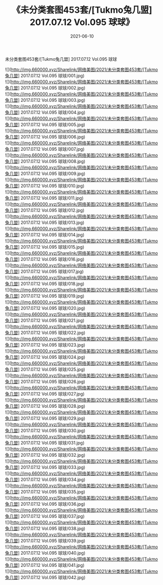 ﻿---
layout: post
title:  《未分类套图453套/[Tukmo兔几盟] 2017.07.12 Vol.095 球球》
date:   2021-06-10
img: http://img.660000.xyz/Sharelink/网络美图/2021/未分类套图453套/[Tukmo兔几盟] 2017.07.12 Vol.095 球球/000.jpg
categories: [美女, 清纯, 唯美]
---

未分类套图453套/[Tukmo兔几盟] 2017.07.12 Vol.095 球球

 ![](http://img.660000.xyz/Sharelink/网络美图/2021/未分类套图453套/[Tukmo兔几盟] 2017.07.12 Vol.095 球球/001.jpg) <br>![](http://img.660000.xyz/Sharelink/网络美图/2021/未分类套图453套/[Tukmo兔几盟] 2017.07.12 Vol.095 球球/002.jpg) <br>![](http://img.660000.xyz/Sharelink/网络美图/2021/未分类套图453套/[Tukmo兔几盟] 2017.07.12 Vol.095 球球/003.jpg) <br>![](http://img.660000.xyz/Sharelink/网络美图/2021/未分类套图453套/[Tukmo兔几盟] 2017.07.12 Vol.095 球球/004.jpg) <br>![](http://img.660000.xyz/Sharelink/网络美图/2021/未分类套图453套/[Tukmo兔几盟] 2017.07.12 Vol.095 球球/005.jpg) <br>![](http://img.660000.xyz/Sharelink/网络美图/2021/未分类套图453套/[Tukmo兔几盟] 2017.07.12 Vol.095 球球/006.jpg) <br>![](http://img.660000.xyz/Sharelink/网络美图/2021/未分类套图453套/[Tukmo兔几盟] 2017.07.12 Vol.095 球球/007.jpg) <br>![](http://img.660000.xyz/Sharelink/网络美图/2021/未分类套图453套/[Tukmo兔几盟] 2017.07.12 Vol.095 球球/008.jpg) <br>![](http://img.660000.xyz/Sharelink/网络美图/2021/未分类套图453套/[Tukmo兔几盟] 2017.07.12 Vol.095 球球/009.jpg) <br>![](http://img.660000.xyz/Sharelink/网络美图/2021/未分类套图453套/[Tukmo兔几盟] 2017.07.12 Vol.095 球球/010.jpg) <br>![](http://img.660000.xyz/Sharelink/网络美图/2021/未分类套图453套/[Tukmo兔几盟] 2017.07.12 Vol.095 球球/011.jpg) <br>![](http://img.660000.xyz/Sharelink/网络美图/2021/未分类套图453套/[Tukmo兔几盟] 2017.07.12 Vol.095 球球/012.jpg) <br>![](http://img.660000.xyz/Sharelink/网络美图/2021/未分类套图453套/[Tukmo兔几盟] 2017.07.12 Vol.095 球球/013.jpg) <br>![](http://img.660000.xyz/Sharelink/网络美图/2021/未分类套图453套/[Tukmo兔几盟] 2017.07.12 Vol.095 球球/014.jpg) <br>![](http://img.660000.xyz/Sharelink/网络美图/2021/未分类套图453套/[Tukmo兔几盟] 2017.07.12 Vol.095 球球/015.jpg) <br>![](http://img.660000.xyz/Sharelink/网络美图/2021/未分类套图453套/[Tukmo兔几盟] 2017.07.12 Vol.095 球球/016.jpg) <br>![](http://img.660000.xyz/Sharelink/网络美图/2021/未分类套图453套/[Tukmo兔几盟] 2017.07.12 Vol.095 球球/017.jpg) <br>![](http://img.660000.xyz/Sharelink/网络美图/2021/未分类套图453套/[Tukmo兔几盟] 2017.07.12 Vol.095 球球/018.jpg) <br>![](http://img.660000.xyz/Sharelink/网络美图/2021/未分类套图453套/[Tukmo兔几盟] 2017.07.12 Vol.095 球球/019.jpg) <br>![](http://img.660000.xyz/Sharelink/网络美图/2021/未分类套图453套/[Tukmo兔几盟] 2017.07.12 Vol.095 球球/020.jpg) <br>![](http://img.660000.xyz/Sharelink/网络美图/2021/未分类套图453套/[Tukmo兔几盟] 2017.07.12 Vol.095 球球/021.jpg) <br>![](http://img.660000.xyz/Sharelink/网络美图/2021/未分类套图453套/[Tukmo兔几盟] 2017.07.12 Vol.095 球球/022.jpg) <br>![](http://img.660000.xyz/Sharelink/网络美图/2021/未分类套图453套/[Tukmo兔几盟] 2017.07.12 Vol.095 球球/023.jpg) <br>![](http://img.660000.xyz/Sharelink/网络美图/2021/未分类套图453套/[Tukmo兔几盟] 2017.07.12 Vol.095 球球/024.jpg) <br>![](http://img.660000.xyz/Sharelink/网络美图/2021/未分类套图453套/[Tukmo兔几盟] 2017.07.12 Vol.095 球球/025.jpg) <br>![](http://img.660000.xyz/Sharelink/网络美图/2021/未分类套图453套/[Tukmo兔几盟] 2017.07.12 Vol.095 球球/026.jpg) <br>![](http://img.660000.xyz/Sharelink/网络美图/2021/未分类套图453套/[Tukmo兔几盟] 2017.07.12 Vol.095 球球/027.jpg) <br>![](http://img.660000.xyz/Sharelink/网络美图/2021/未分类套图453套/[Tukmo兔几盟] 2017.07.12 Vol.095 球球/028.jpg) <br>![](http://img.660000.xyz/Sharelink/网络美图/2021/未分类套图453套/[Tukmo兔几盟] 2017.07.12 Vol.095 球球/029.jpg) <br>![](http://img.660000.xyz/Sharelink/网络美图/2021/未分类套图453套/[Tukmo兔几盟] 2017.07.12 Vol.095 球球/030.jpg) <br>![](http://img.660000.xyz/Sharelink/网络美图/2021/未分类套图453套/[Tukmo兔几盟] 2017.07.12 Vol.095 球球/031.jpg) <br>![](http://img.660000.xyz/Sharelink/网络美图/2021/未分类套图453套/[Tukmo兔几盟] 2017.07.12 Vol.095 球球/032.jpg) <br>![](http://img.660000.xyz/Sharelink/网络美图/2021/未分类套图453套/[Tukmo兔几盟] 2017.07.12 Vol.095 球球/033.jpg) <br>![](http://img.660000.xyz/Sharelink/网络美图/2021/未分类套图453套/[Tukmo兔几盟] 2017.07.12 Vol.095 球球/034.jpg) <br>![](http://img.660000.xyz/Sharelink/网络美图/2021/未分类套图453套/[Tukmo兔几盟] 2017.07.12 Vol.095 球球/035.jpg) <br>![](http://img.660000.xyz/Sharelink/网络美图/2021/未分类套图453套/[Tukmo兔几盟] 2017.07.12 Vol.095 球球/036.jpg) <br>![](http://img.660000.xyz/Sharelink/网络美图/2021/未分类套图453套/[Tukmo兔几盟] 2017.07.12 Vol.095 球球/037.jpg) <br>![](http://img.660000.xyz/Sharelink/网络美图/2021/未分类套图453套/[Tukmo兔几盟] 2017.07.12 Vol.095 球球/038.jpg) <br>![](http://img.660000.xyz/Sharelink/网络美图/2021/未分类套图453套/[Tukmo兔几盟] 2017.07.12 Vol.095 球球/039.jpg) <br>![](http://img.660000.xyz/Sharelink/网络美图/2021/未分类套图453套/[Tukmo兔几盟] 2017.07.12 Vol.095 球球/040.jpg) <br>![](http://img.660000.xyz/Sharelink/网络美图/2021/未分类套图453套/[Tukmo兔几盟] 2017.07.12 Vol.095 球球/041.jpg) <br>![](http://img.660000.xyz/Sharelink/网络美图/2021/未分类套图453套/[Tukmo兔几盟] 2017.07.12 Vol.095 球球/042.jpg) <br>